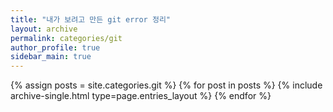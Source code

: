 ```yaml
---
title: "내가 보려고 만든 git error 정리"
layout: archive
permalink: categories/git
author_profile: true
sidebar_main: true
---
```


{% assign posts = site.categories.git %}
{% for post in posts %} {% include archive-single.html type=page.entries_layout %} {% endfor %}
